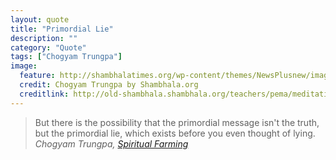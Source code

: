 ```yaml
---
layout: quote
title: "Primordial Lie"
description: ""
category: "Quote"
tags: ["Chogyam Trungpa"]
image:
  feature: http://shambhalatimes.org/wp-content/themes/NewsPlusnew/images/en/top_header-vctr.jpg
  credit: Chogyam Trungpa by Shambhala.org
  creditlink: http://old-shambhala.shambhala.org/teachers/pema/meditation4.php
---
```

>But there is the possibility that the primordial message isn't the truth, but the primordial lie, which exists before you even thought of lying.
<cite>Chogyam Trungpa, [Spiritual Farming](http://old-shambhala.shambhala.org/teachers/pema/meditation4.php "Spiritual Farming")</cite>